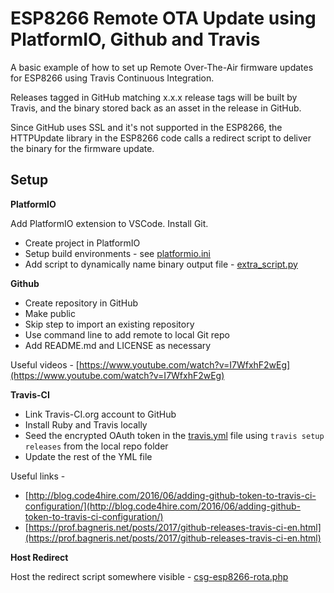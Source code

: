 # ESP8266 Remote OTA Update using PlatformIO, Github and Travis
A basic example of how to set up Remote Over-The-Air firmware updates for ESP8266 using Travis Continuous Integration.

Releases tagged in GitHub matching x.x.x release tags will be built by Travis, and the binary stored back as an asset in the release in GitHub.

Since GitHub uses SSL and it's not supported in the ESP8266, the HTTPUpdate library in the ESP8266 code calls a redirect script to deliver the binary for the firmware update. 

## Setup
**PlatformIO**

Add PlatformIO extension to VSCode. Install Git.
 - Create project in PlatformIO
 - Setup build environments - see [platformio.ini](platformio.ini)
 -  Add script to dynamically name binary output file - [extra_script.py](extra_script.py)

**Github**

 - Create repository in GitHub
 - Make public
 - Skip step to import an existing repository
 - Use command line to add remote to local Git repo
 - Add README.md and LICENSE as necessary

Useful videos - [https://www.youtube.com/watch?v=I7WfxhF2wEg](https://www.youtube.com/watch?v=I7WfxhF2wEg)

**Travis-CI**

 - Link Travis-CI.org account to GitHub
 - Install Ruby and Travis locally
 - Seed the encrypted OAuth token in the [travis.yml](.travis.yml) file using `travis setup releases` from the local repo folder
 - Update the rest of the YML file


Useful links -

 - [http://blog.code4hire.com/2016/06/adding-github-token-to-travis-ci-configuration/](http://blog.code4hire.com/2016/06/adding-github-token-to-travis-ci-configuration/)
 - [https://prof.bagneris.net/posts/2017/github-releases-travis-ci-en.html](https://prof.bagneris.net/posts/2017/github-releases-travis-ci-en.html)

**Host Redirect**

Host the redirect script somewhere visible - [csg-esp8266-rota.php](server/csg-esp8266-rota.php)


<!--stackedit_data:
eyJoaXN0b3J5IjpbLTM4NjI1Mzc1MiwtMTE1OTA5Nzg1MSwxOT
gyNTY2NzE5LDcxNDEyOTE5NiwyODI2NTQ5MzIsOTM1NzgyMzQ2
LDEwMDA4ODY2NDAsLTU2ODA4ODkyOSwtMTE3NTMxMzQ1OSwtMT
Y1MTg1MzBdfQ==
-->